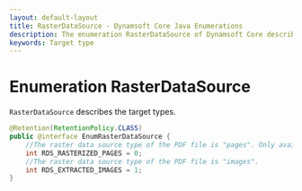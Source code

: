 ```yaml
---
layout: default-layout
title: RasterDataSource - Dynamsoft Core Java Enumerations
description: The enumeration RasterDataSource of Dynamsoft Core describes raster data source types.
keywords: Target type
---
```


# Enumeration RasterDataSource

`RasterDataSource` describes the target types.

```java
@Retention(RetentionPolicy.CLASS)
public @interface EnumRasterDataSource {
    //The raster data source type of the PDF file is "pages". Only available for PDFReadingMode PDFRM_RASTER.
    int RDS_RASTERIZED_PAGES = 0;
    //The raster data source type of the PDF file is "images".
    int RDS_EXTRACTED_IMAGES = 1;
}
```